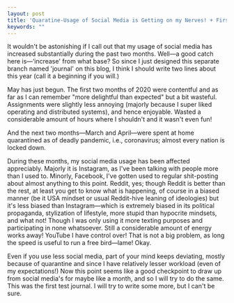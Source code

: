 ```yaml
---
layout: post
title: 'Quaratine-Usage of Social Media is Getting on my Nerves! + First Journal'
keywords: ""
---
```



It wouldn't be astonishing if I call out that my usage of social media has increased substantially during the past two months. Well—a good catch here is—‘increase' from what base? So since I just designed this separate branch named 'journal' on this blog, I think I should write two lines about this year (call it a beginning if you will.)

May has just begun. The first two months of 2020 were contentful and as far as I can remember "more delightful than expected" but a bit wasteful. Assignments were slightly less annoying  (majorly because I super liked operating and distributed systems), and hence enjoyable. Wasted a considerable amount of hours where I shouldn't and it wasn't even fun! 

And the next two months—March and April—were spent at home quarantined as of deadly pandemic, i.e., coronavirus; almost every nation is locked down.

During these months, my social media usage has been affected appreciably. Majorly it is Instagram, as I've been talking with people more than I used to. Minorly, Facebook, I've gotten used to regular shit-posting about almost anything to this point. Reddit, yes; though Reddit is better than the rest, at least you get to know what is happening, of course in a biased manner (be it USA mindset or usual Reddit-hive leaning of ideologies) but it's less biased than Instagram—which is extremely biased in its political propaganda, stylization of lifestyle, more stupid than hypocrite mindsets, and what not! Though I was only using it more texting purposes and participating in none whatsoever. Still a considerable amount of energy works away! YouTube I have control over! That is not a big problem, as long the speed is useful to run a free bird—lame! Okay.

Even if you use less social media, part of your mind keeps deviating, mostly because of quarantine and since I have relatively lesser workload (even of my expectations!) Now this point seems like a good checkpoint to draw up from social media's for maybe like a month, and so I will try to do the same. This was the first test journal. I will try to write some more, but I can't be sure.

